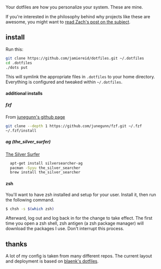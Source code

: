 Your dotfiles are how you personalize your system. These are mine.

If you're interested in the philosophy behind why projects like these are
awesome, you might want to [read Zach's post on the
subject](http://zachholman.com/2010/08/dotfiles-are-meant-to-be-forked/).

## install

Run this:

```sh
git clone https://github.com/jamiereid/dotfiles.git ~/.dotfiles
cd .dotfiles
./dots put
```

This will symlink the appropriate files in `.dotfiles` to your home directory.
Everything is configured and tweaked within `~/.dotfiles`.

#### additional installs

##### fzf
From [junegunn's github page](https://github.com/junegunn/fzf#installation)

```sh
git clone --depth 1 https://github.com/junegunn/fzf.git ~/.fzf
~/.fzf/install
```

##### ag (the_silver_surfer)
[The Silver Surfer](https://geoff.greer.fm/ag/)

```sh
  apt-get install silversearcher-ag
  pacman -Syyu the_silver_searcher
  brew install the_silver_searcher
```

#### zsh

You'll want to have zsh installed and setup for your user. Install it, then run the following command.

``` bash
$ chsh -s $(which zsh)
```

Afterward, log out and log back in for the change to take effect. The first time you open a zsh shell, zsh antigen (a zsh package manager) will download the packages I use. Don't interrupt this process.

## thanks
A lot of my config is taken from many different repos. The current layout and deployment is based on [blaenk's dotfiles](https://github.com/blaenk/dots).
